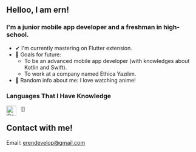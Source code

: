 ## Helloo, I am ern!

### I'm a junior mobile app developer and a freshman in high-school.
- ✔ I'm currently mastering on Flutter extension.
- 🎯 Goals for future:<br>
   - To be an advanced mobile app developer (with knowledges about Kotlin and Swift).<br>
   - To work at a company named Ethica Yazılım.
- 👀 Random info about me: I love watching anime!
### Languages That I Have Knowledge
[<img align="left" alt="Gatsby" width="26px" src="https://en.wikipedia.org/wiki/File:Python-logo-notext.svg" style="padding-right:10px;" />]


## Contact with me!
 Email: erendevelop@gmail.com
 
